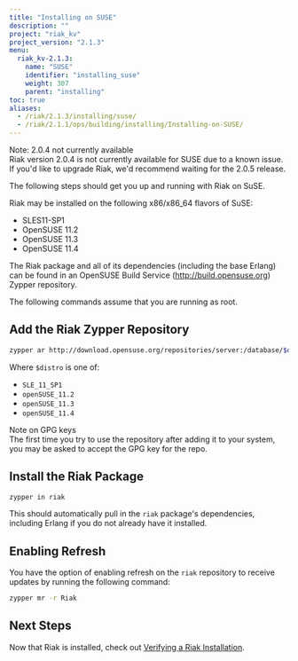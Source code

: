 ```yaml
---
title: "Installing on SUSE"
description: ""
project: "riak_kv"
project_version: "2.1.3"
menu:
  riak_kv-2.1.3:
    name: "SUSE"
    identifier: "installing_suse"
    weight: 307
    parent: "installing"
toc: true
aliases:
  - /riak/2.1.3/installing/suse/
  - /riak/2.1.1/ops/building/installing/Installing-on-SUSE/
---
```


[Install Verify]: /riak/kv/2.1.3/installing/verify

<div class="note">
<div class="title">Note: 2.0.4 not currently available</div>
Riak version 2.0.4 is not currently available for SUSE due to a known
issue. If you'd like to upgrade Riak, we'd recommend waiting for the
2.0.5 release.
</div>

The following steps should get you up and running with Riak on SuSE.

Riak may be installed on the following x86/x86_64 flavors of SuSE:

* SLES11-SP1
* OpenSUSE 11.2
* OpenSUSE 11.3
* OpenSUSE 11.4

The Riak package and all of its dependencies (including the base
Erlang) can be found in an OpenSUSE Build Service
(http://build.opensuse.org) Zypper repository.

The following commands assume that you are running as root.

## Add the Riak Zypper Repository

```bash
zypper ar http://download.opensuse.org/repositories/server:/database/$distro Riak
```

Where `$distro` is one of:

* `SLE_11_SP1`
* `openSUSE_11.2`
* `openSUSE_11.3`
* `openSUSE_11.4`

<div class="note">
<div class="title">Note on GPG keys</div>
The first time you try to use the repository after adding it to your
system, you may be asked to accept the GPG key for the repo.
</div>

## Install the Riak Package

```bash
zypper in riak
```

This should automatically pull in the `riak` package's dependencies,
including Erlang if you do not already have it installed.

## Enabling Refresh

You have the option of enabling refresh on the `riak` repository to
receive updates by running the following command:

```bash
zypper mr -r Riak
```

## Next Steps

Now that Riak is installed, check out [Verifying a Riak Installation][Install Verify].
